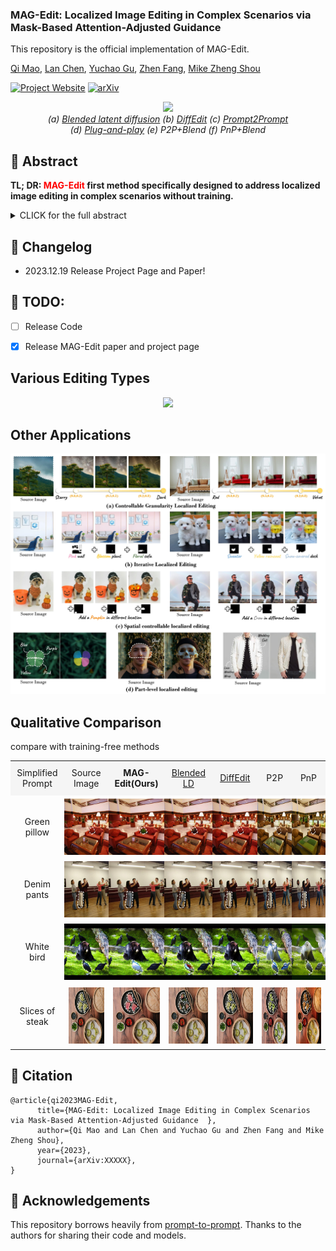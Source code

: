 ### MAG-Edit: Localized Image Editing in Complex Scenarios via Mask-Based Attention-Adjusted Guidance  

This repository is the official implementation of MAG-Edit.

[Qi Mao](https://sites.google.com/view/qi-mao/), [Lan Chen](), [Yuchao Gu](https://ycgu.site/), [Zhen Fang](), [Mike Zheng Shou](https://sites.google.com/view/showlab)


[![Project Website](https://img.shields.io/badge/Project-Website-orange
)](https://orannue.github.io/MAG-Edit/)
[![arXiv](https://img.shields.io/badge/arXiv-XXXXX-red
)]()

<p align="center">
<img src="assets/teaser.png"width="1080px"/>  
<br>
<em> (a) <a href="https://github.com/omriav/blended-latent-diffusion">Blended latent diffusion</a>  (b) <a href="https://arxiv.org/abs/2210.11427">DiffEdit</a>  (c) <a href="https://github.com/google/prompt-to-prompt">Prompt2Prompt</a> <br> 
(d)  <a href="https://github.com/MichalGeyer/plug-and-play">Plug-and-play</a>  (e) P2P+Blend (f) PnP+Blend</em>
</p>

## :bookmark: Abstract
<b>TL; DR: <font color="red">MAG-Edit</font> first method specifically designed to
address localized image editing in complex scenarios without training.</b>

<details><summary>CLICK for the full abstract</summary>
Recent diffusion-based image editing approaches have exhibited impressive editing capabilities in images with simple compositions. However, localized editing in complex scenarios has not been well-studied in the literature, despite its growing real-world demands. Existing mask-based inpainting methods fall short of retaining the underlying structure within the edit region. Meanwhile, mask-free attention-based methods often exhibit editing leakage and misalignment in more complex compositions. In this work, we develop MAG-Edit, a training-free, inference-stage optimization method, which enables localized image editing in complex scenarios. In particular, MAG-Edit optimizes the noise latent feature in diffusion models by maximizing two mask-based cross-attention constraints of the edit token, which in turn gradually enhances the local alignment with the desired prompt. Extensive quantitative and qualitative experiments demonstrate the effectiveness of our method in achieving both text alignment and structure preservation for localized editing within complex scenarios.
</details>

## :pencil: Changelog
- 2023.12.19 Release Project Page and Paper!
## :date: TODO:

- [ ] Release Code
- [x] Release MAG-Edit paper and project page


<p align="center">
<h2> Various Editing Types </h2>
<p align="center">
<img src="assets/editing_types.png"/>  
</p>

<h2> Other Applications</h2>  
<p align="center">
<img src="assets/other_apps.jpg"/>  
<br>

<h2> Qualitative Comparison </h2>
compare with training-free methods
<p align="center">
  <table align="center"   style="text-align:center;">
    <tr style="background-color: #F5F5F5">
      <td align="center"style="width: 100px; height:50px;">
       Simplified <br>Prompt
      </td>
      <td align="center"style="width: 100px; height:50px;">
       Source Image
      </td>
      <td  align="center"style="width: 100px; height:50px;">
        <b>MAG-Edit(Ours)</b>
      </td>
      <td align="center"style="width: 100px; height:50px;">
       <a href="https://github.com/omriav/blended-latent-diffusion">Blended LD</a>
      </td>
      <td  align="center"style="width: 100px; height:50px;">
      <a href="https://arxiv.org/abs/2210.11427">DiffEdit</a>
      </td>
      <td  align="center"style="width: 100px; height:50px;">
      <a herf="https://github.com/google/prompt-to-prompt">P2P</a>
      </td>
      <td  align="center"style="width: 100px; height:50px;">
      <a herf="https://github.com/MichalGeyer/plug-and-play">PnP</a>
      </td>
    </tr>
    <tr>
      <td style="padding:0;" align="center">
        Green <br>pillow
      </td>
      <td style="width: 100px; height:100px;padding:0;" align="center">
        <img src="assets/compare/training-free/1/source.png" style="width: 90px; height: 90px;margin:0;padding=0;vertical-align:middle;" hspace="0" vspace="0">
      </td>
      <td style="width:100px; height: 100px;padding:0;" align="center">
        <img src="assets/compare/training-free/1/ours.png" style="width: 90px; height: 90px;margin:0;padding=0;vertical-align:middle;" hspace="0" vspace="0">
      </td>
      <td style="width: 100px; height: 100px;padding:0;" align="center">
        <img src="assets/compare/training-free/1/blended.png" style="width: 90px; height: 90px;margin:0;padding=0;vertical-align:middle;" hspace="0" vspace="0">
      </td>          
      <td style="width: 100px; height: 100px;padding:0;" align="center">
        <img src="assets/compare/training-free/1/diffedit.png" style="width: 90px; height: 90px;margin:0;padding=0;vertical-align:middle;" hspace="0" vspace="0">
      </td>
      <td style="width: 100px; height: 100px;padding:0;" align="center">
        <img src="assets/compare/training-free/1/p2p.png" style="width: 90px; height: 90px;margin:0;padding=0;vertical-align:middle;" hspace="0" vspace="0">
      </td>      
      <td style="width: 100px; height: 100px;padding:0;" align="center">
        <img src="assets/compare/training-free/1/pnp.png" style="width: 90px; height: 90px;margin:0;padding=0;vertical-align:middle;" hspace="0" vspace="0">
      </td>     
    </tr>
    <tr>
      <td style="padding:0;" align="center">
        Denim <br>pants
      </td>
      <td style="width: 100px; height:100px;padding:0;" align="center">
        <img src="assets/compare/training-free/2/source.png" style="width: 90px; height: 90px;margin:0;padding=0;vertical-align:middle;" hspace="0" vspace="0">
      </td>
      <td style="width:100px; height: 100px;padding:0;" align="center">
        <img src="assets/compare/training-free/2/ours.png" style="width: 90px; height: 90px;margin:0;padding=0;vertical-align:middle;" hspace="0" vspace="0">
      </td>
      <td style="width: 100px; height: 100px;padding:0;" align="center">
        <img src="assets/compare/training-free/2/blended.png" style="width: 90px; height: 90px;margin:0;padding=0;vertical-align:middle;" hspace="0" vspace="0">
      </td>          
      <td style="width: 100px; height: 100px;padding:0;" align="center">
        <img src="assets/compare/training-free/2/diffedit.png" style="width: 90px; height: 90px;margin:0;padding=0;vertical-align:middle;" hspace="0" vspace="0">
      </td>
      <td style="width: 100px; height: 100px;padding:0;" align="center">
        <img src="assets/compare/training-free/2/p2p.png" style="width: 90px; height: 90px;margin:0;padding=0;vertical-align:middle;" hspace="0" vspace="0">
      </td>      
      <td style="width: 100px; height: 100px;padding:0;" align="center">
        <img src="assets/compare/training-free/2/pnp.png" style="width: 90px; height: 90px;margin:0;padding=0;vertical-align:middle;" hspace="0" vspace="0">
      </td>     
    </tr>
    <tr>
      <td style="padding:0;" align="center">
        White <br>bird
      </td>
      <td style="width: 100px; height:100px;padding:0;" align="center">
        <img src="assets/compare/training-free/3/source.png" style="width: 90px; height: 90px;margin:0;padding=0;vertical-align:middle;" hspace="0" vspace="0">
      </td>
      <td style="width:100px; height: 100px;padding:0;" align="center">
        <img src="assets/compare/training-free/3/ours.png" style="width: 90px; height: 90px;margin:0;padding=0;vertical-align:middle;" hspace="0" vspace="0">
      </td>
      <td style="width: 100px; height: 100px;padding:0;" align="center">
        <img src="assets/compare/training-free/3/blended.png" style="width: 90px; height: 90px;margin:0;padding=0;vertical-align:middle;" hspace="0" vspace="0">
      </td>          
      <td style="width: 100px; height: 100px;padding:0;" align="center">
        <img src="assets/compare/training-free/3/diffedit.png" style="width: 90px; height: 90px;margin:0;padding=0;vertical-align:middle;" hspace="0" vspace="0">
      </td>
      <td style="width: 100px; height: 100px;padding:0;" align="center">
        <img src="assets/compare/training-free/3/p2p.png" style="width: 90px; height: 90px;margin:0;padding=0;vertical-align:middle;" hspace="0" vspace="0">
      </td>      
      <td style="width: 100px; height: 100px;padding:0;" align="center">
        <img src="assets/compare/training-free/3/pnp.png" style="width: 90px; height: 90px;margin:0;padding=0;vertical-align:middle;" hspace="0" vspace="0">
      </td>     
    </tr>
    <tr>
      <td style="padding:0;" align="center">
        Slices of <br>steak
      </td>
      <td style="width: 100px; height:100px;" align="center">
        <img src="assets/compare/training-free/4/source.png" style="width: 90px; height: 90px;margin:0;padding=0;vertical-align:middle;" hspace="0" vspace="0">
      </td>
      <td style="width:100px; height: 100px;" align="center">
        <img src="assets/compare/training-free/4/ours.png" style="width: 90px; height: 90px;margin:0;padding=0;vertical-align:middle;" hspace="0" vspace="0">
      </td>
      <td style="width: 100px; height: 100px;" align="center">
        <img src="assets/compare/training-free/4/blended.png" style="width: 90px; height: 90px;margin:0;padding=0;vertical-align:middle;" hspace="0" vspace="0">
      </td>          
      <td style="width: 100px; height: 100px;" align="center">
        <img src="assets/compare/training-free/4/diffedit.png" style="width: 90px; height: 90px;margin:0;padding=0;vertical-align:middle;" hspace="0" vspace="0">
      </td>
      <td style="width: 100px; height: 100px;" align="center">
        <img src="assets/compare/training-free/4/p2p.png" style="width: 90px; height: 90px;margin:0;padding=0;vertical-align:middle;" hspace="0" vspace="0">
      </td>      
      <td style="width: 100px; height: 100px;" align="center">
        <img src="assets/compare/training-free/4/pnp.png" style="width: 90px; height: 90px;margin:0;padding=0;vertical-align:middle;" hspace="0" vspace="0">
      </td>     

  </table>





<!--
<font size=4>Comparison with <a href="https://github.com/omriav/blended-latent-diffusion">Blended LD</a> and <a href="https://arxiv.org/abs/2210.11427">DiffEdit</a></font>
</p>
<p align="center">
<img src="assets/qualitative_cmp/mask.png"/>  
</p>
<p align="center">
<font size=4>Comparison with <a href="https://github.com/google/prompt-to-prompt">P2P</a> and <a href="https://github.com/MichalGeyer/plug-and-play">PnP</a></font>
</p>
<p align="center">
<img src="assets/qualitative_cmp/p2ppnp.png"/>  
</p>
<p align="center">
<font size=4>Comparison with <a href="https://github.com/timothybrooks/instruct-pix2pix">InstructPix2Pix</a> and <a href="https://github.com/OSU-NLP-Group/MagicBrush">MagicBrush</a></font>
</p>
<p align="center">
<img src="assets/qualitative_cmp/instructimagic.png"/>  
</p>
<h3> Various Editing Scenarios </h3>
<p align="center">
<img src="assets/editing_scenarios.png"/>  
</p>
-->



## :triangular_flag_on_post: Citation 

```
@article{qi2023MAG-Edit,
      title={MAG-Edit: Localized Image Editing in Complex Scenarios via Mask-Based Attention-Adjusted Guidance  }, 
      author={Qi Mao and Lan Chen and Yuchao Gu and Zhen Fang and Mike Zheng Shou},
      year={2023},
      journal={arXiv:XXXXX},
}
``` 


## :revolving_hearts: Acknowledgements

This repository borrows heavily from [prompt-to-prompt](https://github.com/google/prompt-to-prompt/). Thanks to the authors for sharing their code and models.




